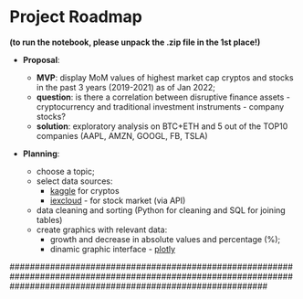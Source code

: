 # Project Roadmap

**(to run the notebook, please unpack the .zip file in the 1st place!)**

* **Proposal**: 
    * **MVP**: display MoM values of highest market cap cryptos and stocks in the past 3 years (2019-2021) as of Jan 2022;
    * **question**: is there a correlation between disruptive finance assets - cryptocurrency and traditional investment instruments - company stocks? 
    * **solution**: exploratory analysis on BTC+ETH and 5 out of the TOP10 companies (AAPL, AMZN, GOOGL, FB, TSLA) 
   
* **Planning**: 
    * choose a topic;
    * select data sources:
        * [kaggle](https://www.kaggle.com/tencars/392-crypto-currency-pairs-at-minute-resolution) for cryptos  
        * [iexcloud](https://iexcloud.io/ ) - for stock market (via API)
    * data cleaning and sorting (Python for cleaning and SQL for joining tables)
    * create graphics with relevant data:
        * growth and decrease in absolute values and percentage (%);
        * dinamic graphic interface - [plotly](https://plotly.com/python/plotly-express/) 
        


###################################################################################################################################################################
